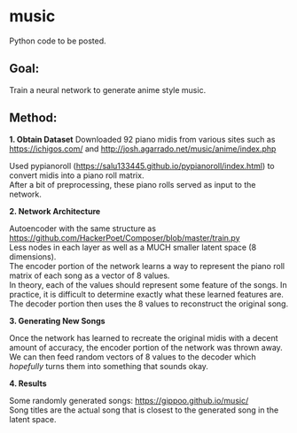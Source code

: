 # music

Python code to be posted.

## Goal:
Train a neural network to generate anime style music.

## Method:
**1. Obtain Dataset**
Downloaded 92 piano midis from various sites such as https://ichigos.com/ and http://josh.agarrado.net/music/anime/index.php</br>

Used pypianoroll (https://salu133445.github.io/pypianoroll/index.html) to convert midis into a piano roll matrix.</br>
After a bit of preprocessing, these piano rolls served as input to the network.

**2. Network Architecture**

Autoencoder with the same structure as https://github.com/HackerPoet/Composer/blob/master/train.py</br>
Less nodes in each layer as well as a MUCH smaller latent space (8 dimensions).</br>
The encoder portion of the network learns a way to represent the piano roll matrix of each song as a vector of 8 values.</br>
In theory, each of the values should represent some feature of the songs. In practice, it is difficult to determine exactly what these learned features are.</br>
The decoder portion then uses the 8 values to reconstruct the original song.


**3. Generating New Songs**

Once the network has learned to recreate the original midis with a decent amount of accuracy, the encoder portion of the network was thrown away. We can then feed random vectors of 8 values to the decoder which <i>hopefully</i> turns them into something that sounds okay.

**4. Results**

Some randomly generated songs: https://gippoo.github.io/music/</br>
Song titles are the actual song that is closest to the generated song in the latent space.
